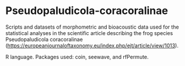 # Pseudopaludicola-coracoralinae
Scripts and datasets of morphometric and bioacoustic data used for the statistical analyses in the scientific article describing the frog species Pseudopaludicola coracoralinae (https://europeanjournaloftaxonomy.eu/index.php/ejt/article/view/1013). 

R language. Packages used: coin, seewave, and rfPermute.
